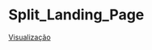 # Split_Landing_Page
<a href="https://felipelouzeiro.github.io/Split_Landing_Page/">Visualização</a>
